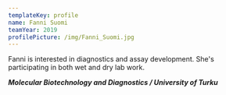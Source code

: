 ```yaml
---
templateKey: profile
name: Fanni Suomi
teamYear: 2019
profilePicture: /img/Fanni_Suomi.jpg
---
```

Fanni is interested in diagnostics and assay development. She's participating in both wet and dry lab work.

**_Molecular Biotechnology and Diagnostics / University of Turku_**

